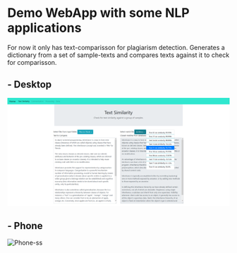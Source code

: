 # Demo WebApp with some NLP applications

For now it only has text-comparisson for plagiarism detection. Generates a dictionary from a set of sample-texts and compares texts against it to check for comparisson.

## - Desktop 
![Desktop-ss](desktop.png)

## - Phone
![Phone-ss](phone.png)
